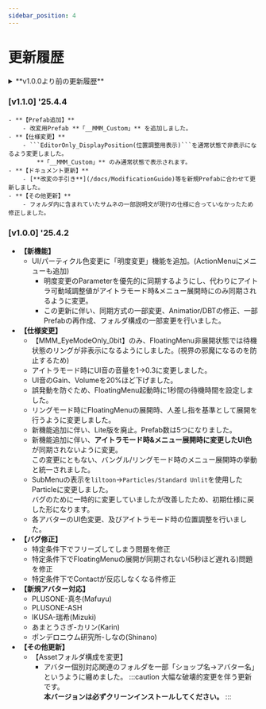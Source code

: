 ```yaml
---
sidebar_position: 4
---
```


# 更新履歴

<details>
<summary>**v1.0.0より前の更新履歴**</summary>

### [v0.5.2] '25.3.19
- 【ActionMenuにアイコンを追加】
- 【リングモードを追加】
    - この更新に伴い人差し指にContactを追加。
    - この更新に伴い既存のハンドモードを「バングルモード」と呼称。
- EditorOnlyの位置調整用のオブジェクトのConstraint設定が誤っていたため修正。
- ChangeColorにSmoothing処理を実装。Remoteでより滑らかに色が変わるようになりました。みんなで遊ぼう！
- フォルダ名/Animation名を一部変更。
- MMM Active用Contactに触れた後1sのクールタイムを追加
    - この更新により連続でオンオフしてしまう現象が発生しづらくなります。
:::caution 
本バージョンはクリーンインストール推奨です。
:::  
</details>

### [v1.1.0] '25.4.4   
    - **【Prefab追加】**
        - 改変用Prefab **「__MMM_Custom」** を追加しました。
    - **【仕様変更】**
        - ```EditorOnly_DisplayPosition(位置調整用表示)```を通常状態で非表示になるよう変更しました。  
            **「__MMM_Custom」** のみ通常状態で表示されます。
    - **【ドキュメント更新】**
        - [**改変の手引き**](/docs/ModificationGuide)等を新規Prefabに合わせて更新しました。
    - **【その他更新】**
        - フォルダ内に含まれていたサムネの一部説明文が現行の仕様に合っていなかったため修正しました。
### [v1.0.0] '25.4.2
- **【新機能】**
    - UI/パーティクル色変更に「明度変更」機能を追加。(ActionMenuにメニューも追加)
        - 明度変更のParameterを優先的に同期するようにし、代わりにアイトラ可動域調整値がアイトラモード時&メニュー展開時にのみ同期されるように変更。
        - この更新に伴い、同期方式の一部変更、Animatior/DBTの修正、一部Prefabの再作成、フォルダ構成の一部変更を行いました。
- **【仕様変更】**
    - 【MMM_EyeModeOnly_0bit】のみ、FloatingMenu非展開状態では待機状態のリングが非表示になるようにしました。(視界の邪魔になるのを防止するため)
    - アイトラモード時にUI音の音量を1→0.3に変更しました。  
    - UI音のGain、Volumeを20%ほど下げました。  
    - 誤発動を防ぐため、FloatingMenu起動時に1秒間の待機時間を設定しました。
    - リングモード時にFloatingMenuの展開時、人差し指を基準として展開を行うように変更しました。  
    - 新機能追加に伴い、Lite版を廃止。Prefab数は5つになりました。
    - 新機能追加に伴い、**アイトラモード時&メニュー展開時に変更したUI色**が同期されないように変更。  
        この変更にともない、バングル/リングモード時のメニュー展開時の挙動と統一されました。
    - SubMenuの表示を```liltoon```→```Particles/Standard Unlit```を使用したParticleに変更しました。  
        バグのために一時的に変更していましたが改善したため、初期仕様に戻した形になります。  
    - 各アバターのUI色変更、及びアイトラモード時の位置調整を行いました。  
- **【バグ修正】**
    - 特定条件下でフリーズしてしまう問題を修正
    - 特定条件下でFloatingMenuの展開が同期されない(5秒ほど遅れる)問題を修正
    - 特定条件下でContactが反応しなくなる件修正
- **【新規アバター対応】**
    - PLUSONE-真冬(Mafuyu)
    - PLUSONE-ASH
    - IKUSA-瑞希(Mizuki)
    - あまとうさぎ-カリン(Karin)
    - ポンデロニウム研究所-しなの(Shinano)
- **【その他更新】**
    - 【Assetフォルダ構成を変更】
        - アバター個別対応関連のフォルダを一部「ショップ名→アバター名」というように纏めました。
:::caution 
大幅な破壊的変更を伴う更新です。  
**本バージョンは必ずクリーンインストールしてください。**
:::  